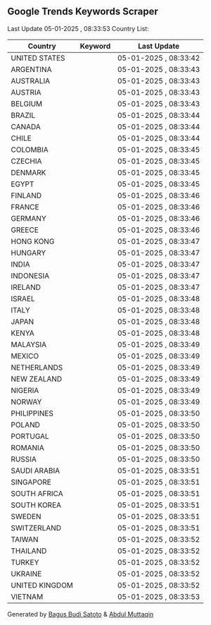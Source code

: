 
## Google Trends Keywords Scraper

Last Update 05-01-2025 , 08:33:53
Country List:

| Country | Keyword | Last Update |
| --- | --- | --- |
| UNITED STATES |  | 05-01-2025 , 08:33:42 |
| ARGENTINA |  | 05-01-2025 , 08:33:43 |
| AUSTRALIA |  | 05-01-2025 , 08:33:43 |
| AUSTRIA |  | 05-01-2025 , 08:33:43 |
| BELGIUM |  | 05-01-2025 , 08:33:43 |
| BRAZIL |  | 05-01-2025 , 08:33:44 |
| CANADA |  | 05-01-2025 , 08:33:44 |
| CHILE |  | 05-01-2025 , 08:33:44 |
| COLOMBIA |  | 05-01-2025 , 08:33:45 |
| CZECHIA |  | 05-01-2025 , 08:33:45 |
| DENMARK |  | 05-01-2025 , 08:33:45 |
| EGYPT |  | 05-01-2025 , 08:33:45 |
| FINLAND |  | 05-01-2025 , 08:33:46 |
| FRANCE |  | 05-01-2025 , 08:33:46 |
| GERMANY |  | 05-01-2025 , 08:33:46 |
| GREECE |  | 05-01-2025 , 08:33:46 |
| HONG KONG |  | 05-01-2025 , 08:33:47 |
| HUNGARY |  | 05-01-2025 , 08:33:47 |
| INDIA |  | 05-01-2025 , 08:33:47 |
| INDONESIA |  | 05-01-2025 , 08:33:47 |
| IRELAND |  | 05-01-2025 , 08:33:47 |
| ISRAEL |  | 05-01-2025 , 08:33:48 |
| ITALY |  | 05-01-2025 , 08:33:48 |
| JAPAN |  | 05-01-2025 , 08:33:48 |
| KENYA |  | 05-01-2025 , 08:33:48 |
| MALAYSIA |  | 05-01-2025 , 08:33:49 |
| MEXICO |  | 05-01-2025 , 08:33:49 |
| NETHERLANDS |  | 05-01-2025 , 08:33:49 |
| NEW ZEALAND |  | 05-01-2025 , 08:33:49 |
| NIGERIA |  | 05-01-2025 , 08:33:49 |
| NORWAY |  | 05-01-2025 , 08:33:49 |
| PHILIPPINES |  | 05-01-2025 , 08:33:50 |
| POLAND |  | 05-01-2025 , 08:33:50 |
| PORTUGAL |  | 05-01-2025 , 08:33:50 |
| ROMANIA |  | 05-01-2025 , 08:33:50 |
| RUSSIA |  | 05-01-2025 , 08:33:50 |
| SAUDI ARABIA |  | 05-01-2025 , 08:33:51 |
| SINGAPORE |  | 05-01-2025 , 08:33:51 |
| SOUTH AFRICA |  | 05-01-2025 , 08:33:51 |
| SOUTH KOREA |  | 05-01-2025 , 08:33:51 |
| SWEDEN |  | 05-01-2025 , 08:33:51 |
| SWITZERLAND |  | 05-01-2025 , 08:33:51 |
| TAIWAN |  | 05-01-2025 , 08:33:52 |
| THAILAND |  | 05-01-2025 , 08:33:52 |
| TURKEY |  | 05-01-2025 , 08:33:52 |
| UKRAINE |  | 05-01-2025 , 08:33:52 |
| UNITED KINGDOM |  | 05-01-2025 , 08:33:52 |
| VIETNAM |  | 05-01-2025 , 08:33:53 |

Generated by [Bagus Budi Satoto](https://github.com/bagussatoto/) & [Abdul Muttaqin](https://github.com/fdciabdul/)
